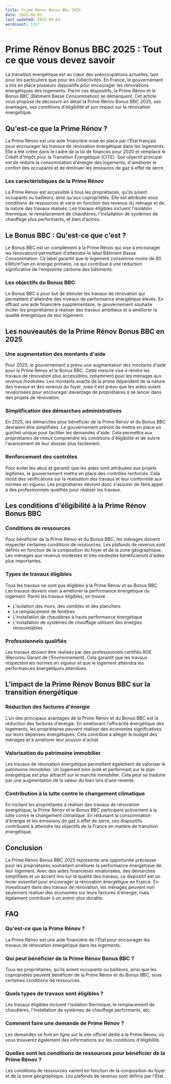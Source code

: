 ```yaml
---
title: Prime Rénov Bonus Bbc 2025
date: 2025-08-03
last_updated: 2025-08-03
wordcount: 1117
---
```


# Prime Rénov Bonus BBC 2025 : Tout ce que vous devez savoir

La transition énergétique est au cœur des préoccupations actuelles, tant pour les particuliers que pour les collectivités. En France, le gouvernement a mis en place plusieurs dispositifs pour encourager les rénovations énergétiques des logements. Parmi ces dispositifs, la Prime Rénov et le Bonus BBC (Bâtiment Basse Consommation) se démarquent. Cet article vous propose de découvrir en détail la Prime Rénov Bonus BBC 2025, ses avantages, ses conditions d'éligibilité et son impact sur la rénovation énergétique.

## Qu'est-ce que la Prime Rénov ?

La Prime Rénov est une aide financière mise en place par l'État français pour encourager les travaux de rénovation énergétique dans les logements. Elle a été créée dans le cadre de la loi de finances pour 2020 et remplace le Crédit d'Impôt pour la Transition Énergétique (CITE). Son objectif principal est de réduire la consommation d'énergie des logements, d'améliorer le confort des occupants et de diminuer les émissions de gaz à effet de serre.

### Les caractéristiques de la Prime Rénov

La Prime Rénov est accessible à tous les propriétaires, qu'ils soient occupants ou bailleurs, ainsi qu'aux copropriétés. Elle est attribuée sous conditions de ressources et varie en fonction des revenus du ménage et de la nature des travaux réalisés. Les travaux éligibles incluent l'isolation thermique, le remplacement de chaudières, l'installation de systèmes de chauffage plus performants, et bien d'autres.

## Le Bonus BBC : Qu'est-ce que c'est ?

Le Bonus BBC est un complément à la Prime Rénov qui vise à encourager les rénovations permettant d'atteindre le label Bâtiment Basse Consommation. Ce label garantit que le logement consomme moins de 80 kWh/m²/an en énergie primaire, ce qui contribue à une réduction significative de l'empreinte carbone des bâtiments.

### Les objectifs du Bonus BBC

Le Bonus BBC a pour but de stimuler les travaux de rénovation qui permettent d'atteindre des niveaux de performance énergétique élevés. En offrant une aide financière supplémentaire, le gouvernement souhaite inciter les propriétaires à réaliser des travaux ambitieux et à améliorer la qualité énergétique de leur logement.

## Les nouveautés de la Prime Rénov Bonus BBC en 2025

### Une augmentation des montants d'aide

Pour 2025, le gouvernement a prévu une augmentation des montants d'aide pour la Prime Rénov et le Bonus BBC. Cette mesure vise à rendre les travaux de rénovation plus accessibles, notamment pour les ménages aux revenus modestes. Les montants exacts de la prime dépendent de la nature des travaux et des revenus du foyer, mais il est prévu que les aides soient revalorisées pour encourager davantage de propriétaires à se lancer dans des projets de rénovation.

### Simplification des démarches administratives

En 2025, les démarches pour bénéficier de la Prime Rénov et du Bonus BBC devraient être simplifiées. Le gouvernement prévoit de mettre en place un guichet unique pour faciliter les demandes d'aide. Cela permettra aux propriétaires de mieux comprendre les conditions d'éligibilité et de suivre l'avancement de leur dossier plus facilement.

### Renforcement des contrôles

Pour éviter les abus et garantir que les aides sont attribuées aux projets légitimes, le gouvernement mettra en place des contrôles renforcés. Cela inclut des vérifications sur la réalisation des travaux et leur conformité aux normes en vigueur. Les propriétaires devront donc s'assurer de faire appel à des professionnels qualifiés pour réaliser les travaux.

## Les conditions d'éligibilité à la Prime Rénov Bonus BBC

### Conditions de ressources

Pour bénéficier de la Prime Rénov et du Bonus BBC, les ménages doivent respecter certaines conditions de ressources. Les plafonds de revenus sont définis en fonction de la composition du foyer et de la zone géographique. Les ménages aux revenus modestes et très modestes bénéficieront d'aides plus importantes.

### Types de travaux éligibles

Tous les travaux ne sont pas éligibles à la Prime Rénov et au Bonus BBC. Les travaux doivent viser à améliorer la performance énergétique du logement. Parmi les travaux éligibles, on trouve :

- L'isolation des murs, des combles et des planchers
- Le remplacement de fenêtres
- L'installation de chaudières à haute performance énergétique
- L'installation de systèmes de chauffage utilisant des énergies renouvelables

### Professionnels qualifiés

Les travaux doivent être réalisés par des professionnels certifiés RGE (Reconnu Garant de l'Environnement). Cela garantit que les travaux respectent les normes en vigueur et que le logement atteindra les performances énergétiques attendues.

## L'impact de la Prime Rénov Bonus BBC sur la transition énergétique

### Réduction des factures d'énergie

L'un des principaux avantages de la Prime Rénov et du Bonus BBC est la réduction des factures d'énergie. En améliorant l'efficacité énergétique des logements, les propriétaires peuvent réaliser des économies significatives sur leurs dépenses énergétiques. Cela contribue à alléger le budget des ménages et à améliorer leur pouvoir d'achat.

### Valorisation du patrimoine immobilier

Les travaux de rénovation énergétique permettent également de valoriser le patrimoine immobilier. Un logement bien isolé et performant sur le plan énergétique est plus attractif sur le marché immobilier. Cela peut se traduire par une augmentation de la valeur du bien lors d'une revente.

### Contribution à la lutte contre le changement climatique

En incitant les propriétaires à réaliser des travaux de rénovation énergétique, la Prime Rénov et le Bonus BBC participent activement à la lutte contre le changement climatique. En réduisant la consommation d'énergie et les émissions de gaz à effet de serre, ces dispositifs contribuent à atteindre les objectifs de la France en matière de transition énergétique.

## Conclusion

La Prime Rénov Bonus BBC 2025 représente une opportunité précieuse pour les propriétaires souhaitant améliorer la performance énergétique de leur logement. Avec des aides financières revalorisées, des démarches simplifiées et un accent mis sur la qualité des travaux, ce dispositif est un levier essentiel pour encourager la rénovation énergétique en France. En investissant dans des travaux de rénovation, les ménages peuvent non seulement réaliser des économies sur leurs factures d'énergie, mais également contribuer à un avenir plus durable.

## FAQ

### Qu'est-ce que la Prime Rénov ?

La Prime Rénov est une aide financière de l'État pour encourager les travaux de rénovation énergétique dans les logements.

### Qui peut bénéficier de la Prime Rénov Bonus BBC ?

Tous les propriétaires, qu'ils soient occupants ou bailleurs, ainsi que les copropriétés peuvent bénéficier de la Prime Rénov et du Bonus BBC, sous certaines conditions de ressources.

### Quels types de travaux sont éligibles ?

Les travaux éligibles incluent l'isolation thermique, le remplacement de chaudières, l'installation de systèmes de chauffage performants, etc.

### Comment faire une demande de Prime Rénov ?

Les demandes se font en ligne sur le site officiel dédié à la Prime Rénov, où vous trouverez également des informations sur les conditions d'éligibilité.

### Quelles sont les conditions de ressources pour bénéficier de la Prime Rénov ?

Les conditions de ressources varient en fonction de la composition du foyer et de la zone géographique. Les plafonds de revenus sont définis par l'État.